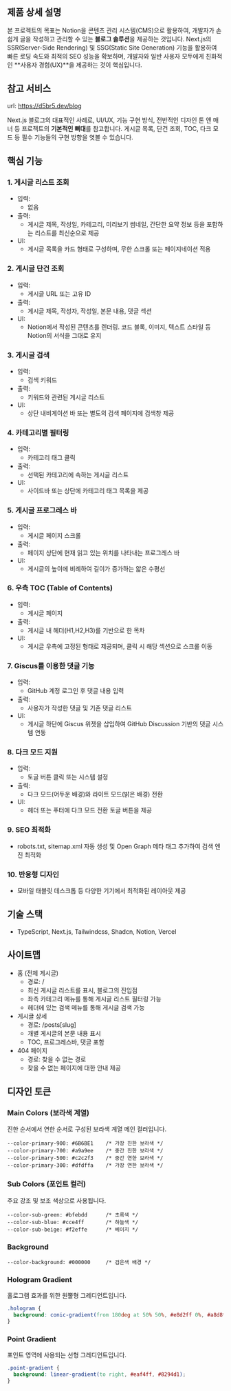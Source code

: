 ## 제품 상세 설명

본 프로젝트의 목표는 Notion을 콘텐츠 관리 시스템(CMS)으로 활용하여, 개발자가 손쉽게 글을 작성하고 관리할 수 있는 **블로그 솔루션**을 제공하는 것입니다. Next.js의 SSR(Server-Side Rendering) 및 SSG(Static Site Generation) 기능을 활용하여 빠른 로딩 속도와 최적의 SEO 성능을 확보하며, 개발자와 일반 사용자 모두에게 친화적인 **사용자 경험(UX)**을 제공하는 것이 핵심입니다.

## 참고 서비스

url: https://d5br5.dev/blog

Next.js 블로그의 대표적인 사례로, UI/UX, 기능 구현 방식, 전반적인 디자인 톤 앤 매너 등 프로젝트의 **기본적인 뼈대**를 참고합니다. 게시글 목록, 단건 조회, TOC, 다크 모드 등 필수 기능들의 구현 방향을 엿볼 수 있습니다.

## 핵심 기능

### 1. 게시글 리스트 조회

- 입력:
  - 없음
- 출력:
  - 게시글 제목, 작성일, 카테고리, 미리보기 썸네일, 간단한 요약 정보 등을 포함하는 리스트를 최신순으로 제공
- UI:
  - 게시글 목록을 카드 형태로 구성하며, 무한 스크롤 또는 페이지네이션 적용

### 2. 게시글 단건 조회

- 입력:
  - 게시글 URL 또는 고유 ID
- 출력:
  - 게시글 제목, 작성자, 작성일, 본문 내용, 댓글 섹션
- UI:
  - Notion에서 작성된 콘텐츠를 렌더링. 코드 블록, 이미지, 텍스트 스타일 등 Notion의 서식을 그대로 유지

### 3. 게시글 검색

- 입력:
  - 검색 키워드
- 출력:
  - 키워드와 관련된 게시글 리스트
- UI:
  - 상단 내비게이션 바 또는 별도의 검색 페이지에 검색창 제공

### 4. 카테고리별 필터링

- 입력:
  - 카테고리 태그 클릭
- 출력:
  - 선택된 카테고리에 속하는 게시글 리스트
- UI:
  - 사이드바 또는 상단에 카테고리 태그 목록을 제공

### 5. 게시글 프로그레스 바

- 입력:
  - 게시글 페이지 스크롤
- 출력:
  - 페이지 상단에 현재 읽고 있는 위치를 나타내는 프로그레스 바
- UI:
  - 게시글의 높이에 비례하여 길이가 증가하는 얇은 수평선

### 6. 우측 TOC (Table of Contents)

- 입력:
  - 게시글 페이지
- 출력:
  - 게시글 내 헤더(H1,H2,H3)를 기반으로 한 목차
- UI:
  - 게시글 우측에 고정된 형태로 제공되며, 클릭 시 해당 섹션으로 스크롤 이동

### 7. Giscus를 이용한 댓글 기능

- 입력:
  - GitHub 계정 로그인 후 댓글 내용 입력
- 출력:
  - 사용자가 작성한 댓글 및 기존 댓글 리스트
- UI:
  - 게시글 하단에 Giscus 위젯을 삽입하여 GitHub Discussion 기반의 댓글 시스템 연동

### 8. 다크 모드 지원

- 입력:
  - 토글 버튼 클릭 또는 시스템 설정
- 출력:
  - 다크 모드(어두운 배경)와 라이트 모드(밝은 배경) 전환
- UI:
  - 헤더 또는 푸터에 다크 모드 전환 토글 버튼을 제공

### 9. SEO 최적화

- robots.txt, sitemap.xml 자동 생성 및 Open Graph 메타 태그 추가하여 검색 엔진 최적화

### 10. 반응형 디자인

- 모바일 태블릿 데스크톱 등 다양한 기기에서 최적화된 레이아웃 제공

## 기술 스택

- TypeScript, Next.js, Tailwindcss, Shadcn, Notion, Vercel

## 사이트맵

- 홈 (전체 게시글)
  - 경로: /
  - 최신 게시글 리스트를 표시, 블로그의 진입점
  - 좌측 카테고리 메뉴를 통해 게시글 리스트 필터링 가능
  - 헤더에 있는 검색 메뉴를 통해 게시글 검색 가능
- 게시글 상세
  - 경로: /posts[slug]
  - 개별 게시글의 본문 내용 표시
  - TOC, 프로그레스바, 댓글 포함
- 404 페이지
  - 경로: 찾을 수 없는 경로
  - 찾을 수 없는 페이지에 대한 안내 제공

## 디자인 토큰

### Main Colors (보라색 계열)

진한 순서에서 연한 순서로 구성된 보라색 계열 메인 컬러입니다.

```
--color-primary-900: #6B6BE1    /* 가장 진한 보라색 */
--color-primary-700: #a9a9ee    /* 중간 진한 보라색 */
--color-primary-500: #c2c2f3    /* 중간 연한 보라색 */
--color-primary-300: #dfdffa    /* 가장 연한 보라색 */
```

### Sub Colors (포인트 컬러)

주요 강조 및 보조 색상으로 사용됩니다.

```
--color-sub-green: #bfebdd      /* 초록색 */
--color-sub-blue: #cce4ff       /* 하늘색 */
--color-sub-beige: #f2effe      /* 베이지 */
```

### Background

```
--color-background: #000000     /* 검은색 배경 */
```

### Hologram Gradient

홀로그램 효과를 위한 원뿔형 그레디언트입니다.

```css
.hologram {
  background: conic-gradient(from 180deg at 50% 50%, #e8d2ff 0%, #a8d8ff 25%, #d8f8e8 50%, #a8d8ff 75%, #e8d2ff 100%);
}
```

### Point Gradient

포인트 영역에 사용되는 선형 그레디언트입니다.

```css
.point-gradient {
  background: linear-gradient(to right, #eaf4ff, #8294d1);
}
```
